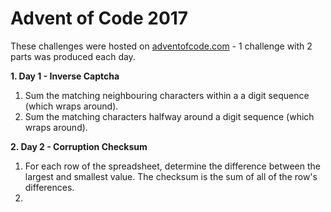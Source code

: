 # Advent of Code 2017
These challenges were hosted on [adventofcode.com](http://adventofcode.com/2017) - 1 challenge with 2 parts was produced each day.

**1. Day 1 - Inverse Captcha**
1. Sum the matching neighbouring characters within a a digit sequence (which wraps around).
2. Sum the matching characters halfway around a digit sequence (which wraps around).

**2. Day 2 - Corruption Checksum**
1. For each row of the spreadsheet, determine the difference between the largest and smallest value. The checksum is the sum of all of the row's differences.
2.
